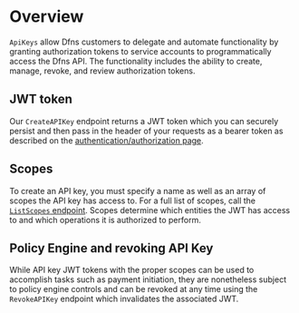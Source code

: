 # Overview

`ApiKeys` allow Dfns customers to delegate and automate functionality by granting authorization tokens to service accounts to programmatically access the Dfns API. The functionality includes the ability to create, manage, revoke, and review authorization tokens.  

## JWT token

Our `CreateAPIKey` endpoint returns a JWT token which you can securely persist and then pass in the header of your requests as a bearer token as described on the [authentication/authorization page](../../getting-started/authentication-authorization.md).   

## Scopes

To create an API key, you must specify a name as well as an array of scopes the API key has access to. For a full list of scopes, call the [`ListScopes` endpoint](ListScopes.md).  Scopes determine which entities the JWT has access to and which operations it is authorized to perform.  

## Policy Engine and revoking API Key

While API key JWT tokens with the proper scopes can be used to accomplish tasks such as payment initiation, they are nonetheless subject to policy engine controls and can be revoked at any time using the `RevokeAPIKey` endpoint which invalidates the associated JWT.

